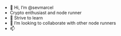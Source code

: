- 👋 Hi, I’m @sevmarcel
- Crypto enthusiast and node runner
- 🌱 Strive to learn 
- 💞️ I’m looking to collaborate with other node runners
- 📫 

<!---
sevmarcel/sevmarcel is a ✨ special ✨ repository because its `README.md` (this file) appears on your GitHub profile.
You can click the Preview link to take a look at your changes.
--->
